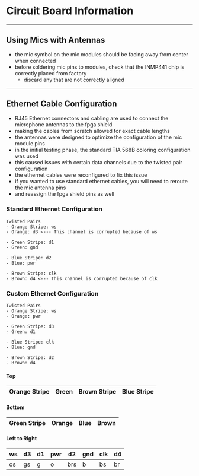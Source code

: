 # Circuit Board Information

---
## Using Mics with Antennas
- the mic symbol on the mic modules should be facing away from center when connected
- before soldering mic pins to modules, check that the INMP441 chip is correctly placed from factory
    - discard any that are not correctly aligned

---
## Ethernet Cable Configuration
- RJ45 Ethernet connectors and cabling are used to connect the microphone antennas to the fpga shield
- making the cables from scratch allowed for exact cable lengths
- the antennas were designed to optimize the configuration of the mic module pins
- in the initial testing phase, the standard TIA 568B coloring configuration was used
- this caused issues with certain data channels due to the twisted pair configuration
- the ethernet cables were reconfigured to fix this issue
- if you wanted to use standard ethernet cables, you will need to reroute the mic antenna pins
- and reassign the fpga shield pins as well

### Standard Ethernet Configuration
~~~
Twisted Pairs
- Orange Stripe: ws
- Orange: d3 <--- This channel is corrupted because of ws

- Green Stripe: d1
- Green: gnd

- Blue Stripe: d2
- Blue: pwr

- Brown Stripe: clk
- Brown: d4 <--- This channel is corrupted because of clk
~~~

### Custom Ethernet Configuration
~~~
Twisted Pairs
- Orange Stripe: ws
- Orange: pwr

- Green Stripe: d3
- Green: d1

- Blue Stripe: clk
- Blue: gnd

- Brown Stripe: d2
- Brown: d4
~~~

#### Top

| Orange Stripe | Green | Brown Stripe | Blue Stripe |
|---------------|-------|--------------|-------------|

#### Bottom

| Green Stripe | Orange | Blue | Brown |
|--------------|--------|------|-------|

#### Left to Right
| ws  | d3  | d1  | pwr | d2  | gnd | clk | d4  |
|-----|-----|-----|-----|-----|-----|-----|-----|
| os  | gs  | g   | o   | brs | b   | bs  | br  |